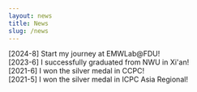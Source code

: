 ```yaml
---
layout: news
title: News
slug: /news
---
```


[2024-8] Start my journey at <a herf="https://emwlab.fudan.edu.cn/">EMWLab@FDU</a>!<br>
[2023-6] I successfully graduated from NWU in Xi'an!<br>
[2021-6] I won the silver medal in CCPC!<br>
[2021-5] I won the silver medal in ICPC Asia Regional!<br>